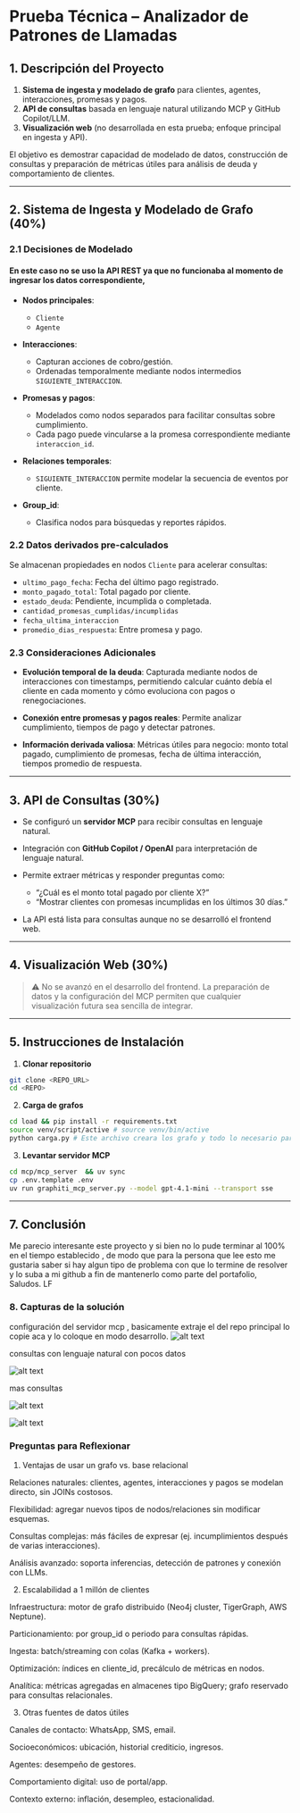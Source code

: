 
# Prueba Técnica – Analizador de Patrones de Llamadas
## 1. Descripción del Proyecto

1. **Sistema de ingesta y modelado de grafo** para clientes, agentes, interacciones, promesas y pagos.
2. **API de consultas** basada en lenguaje natural utilizando MCP y GitHub Copilot/LLM.
3. **Visualización web** (no desarrollada en esta prueba; enfoque principal en ingesta y API).

El objetivo es demostrar capacidad de modelado de datos, construcción de consultas y preparación de métricas útiles para análisis de deuda y comportamiento de clientes.

---

## 2. Sistema de Ingesta y Modelado de Grafo (40%)

### 2.1 Decisiones de Modelado

#### En este caso no se uso la API REST ya que no funcionaba al momento de ingresar los datos correspondiente,
* **Nodos principales**:

  * `Cliente`
  * `Agente`
* **Interacciones**:

  * Capturan acciones de cobro/gestión.
  * Ordenadas temporalmente mediante nodos intermedios `SIGUIENTE_INTERACCION`.
* **Promesas y pagos**:

  * Modelados como nodos separados para facilitar consultas sobre cumplimiento.
  * Cada pago puede vincularse a la promesa correspondiente mediante `interaccion_id`.
* **Relaciones temporales**:

  * `SIGUIENTE_INTERACCION` permite modelar la secuencia de eventos por cliente.
* **Group\_id**:

  * Clasifica nodos para búsquedas y reportes rápidos.

### 2.2 Datos derivados pre-calculados

Se almacenan propiedades en nodos `Cliente` para acelerar consultas:

* `ultimo_pago_fecha`: Fecha del último pago registrado.
* `monto_pagado_total`: Total pagado por cliente.
* `estado_deuda`: Pendiente, incumplida o completada.
* `cantidad_promesas_cumplidas/incumplidas`
* `fecha_ultima_interaccion`
* `promedio_dias_respuesta`: Entre promesa y pago.

### 2.3 Consideraciones Adicionales

* **Evolución temporal de la deuda**:
  Capturada mediante nodos de interacciones con timestamps, permitiendo calcular cuánto debía el cliente en cada momento y cómo evoluciona con pagos o renegociaciones.

* **Conexión entre promesas y pagos reales**:
  Permite analizar cumplimiento, tiempos de pago y detectar patrones.

* **Información derivada valiosa**:
  Métricas útiles para negocio: monto total pagado, cumplimiento de promesas, fecha de última interacción, tiempos promedio de respuesta.

---

## 3. API de Consultas (30%)

* Se configuró un **servidor MCP** para recibir consultas en lenguaje natural.
* Integración con **GitHub Copilot / OpenAI** para interpretación de lenguaje natural.
* Permite extraer métricas y responder preguntas como:

  * “¿Cuál es el monto total pagado por cliente X?”
  * “Mostrar clientes con promesas incumplidas en los últimos 30 días.”
* La API está lista para consultas aunque no se desarrolló el frontend web.

---

## 4. Visualización Web (30%)

> ⚠️ No se avanzó en el desarrollo del frontend.
> La preparación de datos y la configuración del MCP permiten que cualquier visualización futura sea sencilla de integrar.

---


## 5. Instrucciones de Instalación

1. **Clonar repositorio**

```bash
git clone <REPO_URL>
cd <REPO>
```

2. **Carga de grafos**

```bash
cd load && pip install -r requirements.txt
source venv/script/active # source venv/bin/active
python carga.py # Este archivo creara los grafo y todo lo necesario para la carga en graphiti
```

3. **Levantar servidor MCP**

```bash
cd mcp/mcp_server  && uv sync  
cp .env.template .env 
uv run graphiti_mcp_server.py --model gpt-4.1-mini --transport sse
```


---

## 7. Conclusión

Me parecio interesante este proyecto y si bien no lo pude terminar al 100% en el tiempo establecido , de modo que para la persona que lee esto me gustaria saber si hay algun tipo de problema con que lo termine de resolver y lo suba a mi github a fin de mantenerlo como parte del portafolio, Saludos. LF


### 8. Capturas de la solución 


configuración del servidor mcp , basicamente extraje el del repo principal lo copie aca y lo coloque en modo desarrollo.
![alt text](image/mcp.png)


consultas con lenguaje natural con pocos datos 

![alt text](image/llmIntegrations.png)


mas consultas 

![alt text](image/consultas.png)

![alt text](image/consultasx2.png)



### Preguntas para Reflexionar

1. Ventajas de usar un grafo vs. base relacional

Relaciones naturales: clientes, agentes, interacciones y pagos se modelan directo, sin JOINs costosos.

Flexibilidad: agregar nuevos tipos de nodos/relaciones sin modificar esquemas.

Consultas complejas: más fáciles de expresar (ej. incumplimientos después de varias interacciones).

Análisis avanzado: soporta inferencias, detección de patrones y conexión con LLMs.

2. Escalabilidad a 1 millón de clientes

Infraestructura: motor de grafo distribuido (Neo4j cluster, TigerGraph, AWS Neptune).

Particionamiento: por group_id o periodo para consultas rápidas.

Ingesta: batch/streaming con colas (Kafka + workers).

Optimización: índices en cliente_id, precálculo de métricas en nodos.

Analítica: métricas agregadas en almacenes tipo BigQuery; grafo reservado para consultas relacionales.

3. Otras fuentes de datos útiles

Canales de contacto: WhatsApp, SMS, email.

Socioeconómicos: ubicación, historial crediticio, ingresos.

Agentes: desempeño de gestores.

Comportamiento digital: uso de portal/app.

Contexto externo: inflación, desempleo, estacionalidad.